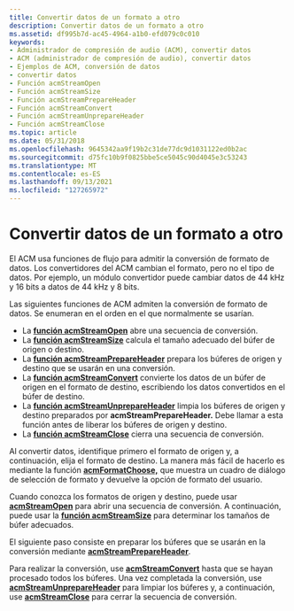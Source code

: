 ```yaml
---
title: Convertir datos de un formato a otro
description: Convertir datos de un formato a otro
ms.assetid: df995b7d-ac45-4964-a1b0-efd079c0c010
keywords:
- Administrador de compresión de audio (ACM), convertir datos
- ACM (administrador de compresión de audio), convertir datos
- Ejemplos de ACM, conversión de datos
- convertir datos
- Función acmStreamOpen
- Función acmStreamSize
- Función acmStreamPrepareHeader
- Función acmStreamConvert
- Función acmStreamUnprepareHeader
- Función acmStreamClose
ms.topic: article
ms.date: 05/31/2018
ms.openlocfilehash: 9645342aa9f19b2c31de77dc9d1031122ed0b2ac
ms.sourcegitcommit: d75fc10b9f0825bbe5ce5045c90d4045e3c53243
ms.translationtype: MT
ms.contentlocale: es-ES
ms.lasthandoff: 09/13/2021
ms.locfileid: "127265972"
---
```

# <a name="converting-data-from-one-format-to-another"></a>Convertir datos de un formato a otro

El ACM usa funciones de flujo para admitir la conversión de formato de datos. Los convertidores del ACM cambian el formato, pero no el tipo de datos. Por ejemplo, un módulo convertidor puede cambiar datos de 44 kHz y 16 bits a datos de 44 kHz y 8 bits.

Las siguientes funciones de ACM admiten la conversión de formato de datos. Se enumeran en el orden en el que normalmente se usarían.

-   La [**función acmStreamOpen**](/windows/desktop/api/Msacm/nf-msacm-acmstreamopen) abre una secuencia de conversión.
-   La [**función acmStreamSize**](/windows/desktop/api/Msacm/nf-msacm-acmstreamsize) calcula el tamaño adecuado del búfer de origen o destino.
-   La [**función acmStreamPrepareHeader**](/windows/desktop/api/Msacm/nf-msacm-acmstreamprepareheader) prepara los búferes de origen y destino que se usarán en una conversión.
-   La [**función acmStreamConvert**](/windows/desktop/api/Msacm/nf-msacm-acmstreamconvert) convierte los datos de un búfer de origen en el formato de destino, escribiendo los datos convertidos en el búfer de destino.
-   La [**función acmStreamUnprepareHeader**](/windows/desktop/api/Msacm/nf-msacm-acmstreamunprepareheader) limpia los búferes de origen y destino preparados por **acmStreamPrepareHeader.** Debe llamar a esta función antes de liberar los búferes de origen y destino.
-   La [**función acmStreamClose**](/windows/desktop/api/Msacm/nf-msacm-acmstreamclose) cierra una secuencia de conversión.

Al convertir datos, identifique primero el formato de origen y, a continuación, elija el formato de destino. La manera más fácil de hacerlo es mediante la función [**acmFormatChoose,**](/windows/desktop/api/Msacm/nf-msacm-acmformatchoose) que muestra un cuadro de diálogo de selección de formato y devuelve la opción de formato del usuario.

Cuando conozca los formatos de origen y destino, puede usar [**acmStreamOpen**](/windows/desktop/api/Msacm/nf-msacm-acmstreamopen) para abrir una secuencia de conversión. A continuación, puede usar la [**función acmStreamSize**](/windows/desktop/api/Msacm/nf-msacm-acmstreamsize) para determinar los tamaños de búfer adecuados.

El siguiente paso consiste en preparar los búferes que se usarán en la conversión mediante [**acmStreamPrepareHeader**](/windows/desktop/api/Msacm/nf-msacm-acmstreamprepareheader).

Para realizar la conversión, use [**acmStreamConvert**](/windows/desktop/api/Msacm/nf-msacm-acmstreamconvert) hasta que se hayan procesado todos los búferes. Una vez completada la conversión, use [**acmStreamUnprepareHeader**](/windows/desktop/api/Msacm/nf-msacm-acmstreamunprepareheader) para limpiar los búferes y, a continuación, use [**acmStreamClose**](/windows/desktop/api/Msacm/nf-msacm-acmstreamclose) para cerrar la secuencia de conversión.

 

 




